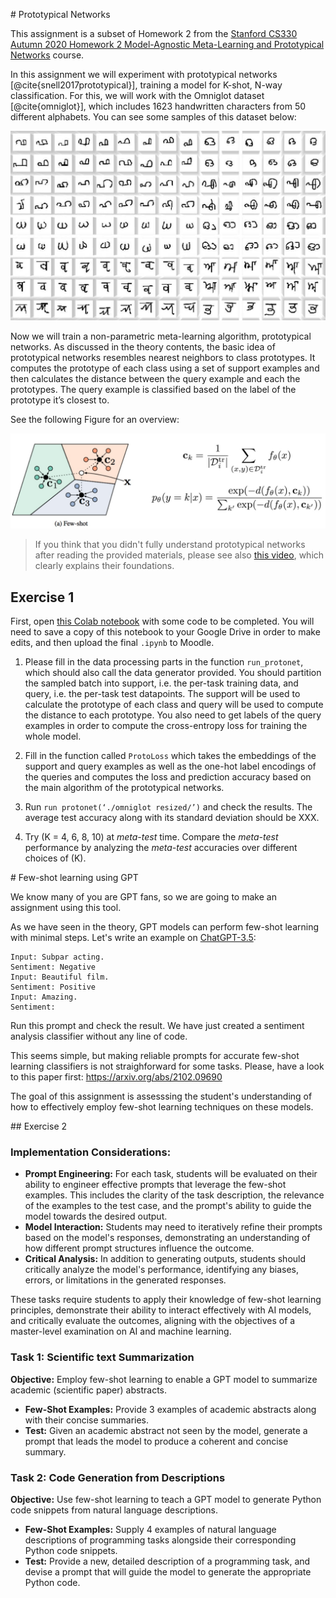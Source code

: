 <!---
Para otros años, mirar también este código: https://github.com/jakesnell/prototypical-networks/blob/master/protonets/models/few_shot.py
-->

# Prototypical Networks

This assignment is a subset of Homework 2 from the [Stanford CS330 Autumn 2020 Homework 2 Model-Agnostic Meta-Learning and Prototypical Networks](http://cs330.stanford.edu/fall2020/index.html) course.

In this assignment we will experiment with prototypical networks [@cite{snell2017prototypical}], training a model for K-shot, N-way classification. For this, we will work with the Omniglot dataset [@cite{omniglot}], which includes 1623 handwritten characters from 50 different alphabets. You can see some samples of this dataset below:

![Omniglot](images/fsl/omniglot.jpg)

Now we will train a non-parametric meta-learning algorithm, prototypical networks. As discussed in the theory contents, the basic idea of prototypical networks resembles nearest neighbors to class prototypes. It computes the prototype of each class using a set of support examples and then calculates the distance between the query example and each the prototypes. The query example is classified based on the label of the prototype it’s closest to. 

See the following Figure for an overview:

![Prototypical](images/fsl/prototypical.jpg)

> If you think that you didn't fully understand prototypical networks after reading the provided materials, please see also [this video](https://www.youtube.com/watch?v=rHGPfl0pvLY), which clearly explains their foundations.

## Exercise 1

First, open [this Colab notebook](https://colab.research.google.com/drive/1Ah1Os8TAItF42rLtAINNJfaqDJYXRJ7X?usp=sharing) with some code to be completed. You will need to save a copy of this notebook to your Google Drive in order to make edits, and then upload the final `.ipynb` to Moodle.

1. Please fill in the data processing parts in the function `run_protonet`, which should also call the data generator provided. You should partition the sampled batch into support, i.e. the per-task training data, and query, i.e. the per-task test datapoints. The support will be used to calculate the prototype of each class and query will be used to compute the distance to each prototype. You also need to get labels of the query examples in order to compute the cross-entropy loss for training the whole model.

2. Fill in the function called `ProtoLoss` which takes the embeddings of the support and query examples as well as the one-hot label encodings of the queries and computes the loss and prediction accuracy based on the main algorithm of the prototypical networks.

3. Run `run protonet(‘./omniglot resized/’)` and check the results. The average test accuracy along with its standard deviation should be XXX. 

4. Try \(K = 4, 6, 8, 10\) at _meta-test_ time. Compare the _meta-test_ performance by analyzing the _meta-test_ accuracies over different choices of \(K\).

# Few-shot learning using GPT

We know many of you are GPT fans, so we are going to make an assignment using this tool.

As we have seen in the theory, GPT models can perform few-shot learning with minimal steps.  Let's write an example on [ChatGPT-3.5](https://chat.openai.com/):

```
Input: Subpar acting. 
Sentiment: Negative 
Input: Beautiful film. 
Sentiment: Positive 
Input: Amazing. 
Sentiment:
```

Run this prompt and check the result. We have just created a sentiment analysis classifier without any line of code. 

This seems simple, but making reliable prompts for accurate few-shot learning classifiers is not straighforward for some tasks. Please, have a look to this paper first:
https://arxiv.org/abs/2102.09690

The goal of this assignment is assesssing the student's understanding of how to effectively employ few-shot learning techniques on these models. 

## Exercise 2

### Implementation Considerations:
- **Prompt Engineering:** For each task, students will be evaluated on their ability to engineer effective prompts that leverage the few-shot examples. This includes the clarity of the task description, the relevance of the examples to the test case, and the prompt's ability to guide the model towards the desired output.
- **Model Interaction:** Students may need to iteratively refine their prompts based on the model's responses, demonstrating an understanding of how different prompt structures influence the outcome.
- **Critical Analysis:** In addition to generating outputs, students should critically analyze the model's performance, identifying any biases, errors, or limitations in the generated responses.

These tasks require students to apply their knowledge of few-shot learning principles, demonstrate their ability to interact effectively with AI models, and critically evaluate the outcomes, aligning with the objectives of a master-level examination on AI and machine learning.


<!---
### Task 1: Sentiment Analysis
**Objective:** Fine-tune a GPT model to perform sentiment analysis on product reviews using only a few examples.
- **Few-Shot Examples:** Provide 5 examples of product reviews, each labeled with "Positive" or "Negative" sentiment.
- **Test:** Present an unlabeled review and ask the student to craft a prompt that guides the GPT model to correctly identify the sentiment based on the few-shot examples provided.
-->

### Task 1: Scientific text Summarization
**Objective:** Employ few-shot learning to enable a GPT model to summarize academic (scientific paper) abstracts.
- **Few-Shot Examples:** Provide 3 examples of academic abstracts along with their concise summaries.
- **Test:** Given an academic abstract not seen by the model, generate a prompt that leads the model to produce a coherent and concise summary.

### Task 2: Code Generation from Descriptions
**Objective:** Use few-shot learning to teach a GPT model to generate Python code snippets from natural language descriptions.
- **Few-Shot Examples:** Supply 4 examples of natural language descriptions of programming tasks alongside their corresponding Python code snippets.
- **Test:** Provide a new, detailed description of a programming task, and devise a prompt that will guide the model to generate the appropriate Python code.

<!--
### Task 4: Translation
**Objective:** Adapt a GPT model for language translation tasks using a few-shot approach.
- **Few-Shot Examples:** Offer 5 pairs of sentences, each in English and its translation in Spanish.
- **Test:** Give a sentence in English and ask the student to construct a prompt that encourages the GPT model to translate it into Spanish accurately, leveraging the few-shot examples.

### Task 5: Question Answering
**Objective:** Train a GPT model to answer domain-specific questions with few-shot examples.
- **Few-Shot Examples:** Provide 5 question-answer pairs in a specialized field (e.g., biology, computer science).
- **Test:** Present a new, complex question in the same domain and have the student create a prompt that would enable the GPT model to use the few-shot examples to answer accurately.



### Task 3: Ethical Judgment
**Objective:** Guide a GPT model to make ethical judgments in hypothetical scenarios using few-shot learning.
- **Few-Shot Examples:** Share 3-4 scenarios involving ethical dilemmas, each with a reasoned judgment on why a particular action is ethically sound or unsound.
- **Test:** Describe a new ethical scenario and instruct the student to formulate a prompt that aids the model in providing an ethical judgment, drawing on the reasoning from the examples.
-->
